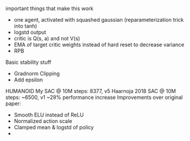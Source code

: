 important things that make this work
 - one agent, activated with squashed gaussian (reparameterization trick into tanh)
 - logstd output
 - critic is Q(s, a) and not V(s)
 - EMA of target critic weights instead of hard reset to decrease variance
 - RPB

 Basic stability stuff
 - Gradnorm Clipping
 - Add epsilon

HUMANOID
My SAC @ 10M steps: 8377, v5
Haarnoja 2018 SAC @ 10M steps: ~6500, v1
~29% performance increase
Improvements over original paper:
 - Smooth ELU instead of ReLU
 - Normalized action scale
 - Clamped mean & logstd of policy
 - 